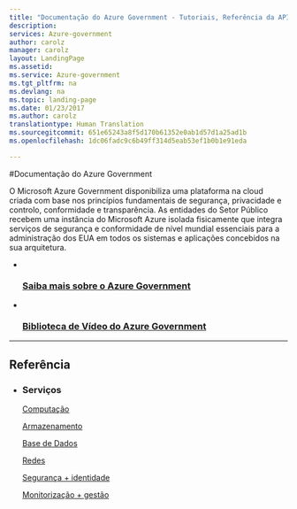 ```yaml
---
title: "Documentação do Azure Government - Tutoriais, Referência da API | Microsoft Docs"
description: 
services: Azure-government
author: carolz
manager: carolz
layout: LandingPage
ms.assetid: 
ms.service: Azure-government
ms.tgt_pltfrm: na
ms.devlang: na
ms.topic: landing-page
ms.date: 01/23/2017
ms.author: carolz
translationtype: Human Translation
ms.sourcegitcommit: 651e65243a8f5d170b61352e0ab1d57d1a25ad1b
ms.openlocfilehash: 1dc06fadc9c6b49ff314d5eab53ef1b0b1e91eda

---
```

#<a name="azure-government-documentation"></a>Documentação do Azure Government

O Microsoft Azure Government disponibiliza uma plataforma na cloud criada com base nos princípios fundamentais de segurança, privacidade e controlo, conformidade e transparência. As entidades do Setor Público recebem uma instância do Microsoft Azure isolada fisicamente que integra serviços de segurança e conformidade de nível mundial essenciais para a administração dos EUA em todos os sistemas e aplicações concebidos na sua arquitetura. 


<ul class="panelContent cardsFTitle">
    <li>
        <a href="../azure-government-overview.md?toc=%2fazure%2fazure-government%2ftoc.json">
        <div class="cardSize">
            <div class="cardPadding">
                <div class="card">
                    <div class="cardImageOuter">
                        <div class="cardImage">
                            <img src="media/index/azure-government.svg" alt="" />
                        </div>
                    </div>
                    <div class="cardText">
                        <h3>Saiba mais sobre o Azure Government</h3>
                    </div>
                </div>
            </div>
        </div>
        </a>
    </li>
    <li>
        <a href="https://azure.microsoft.com/documentation/videos/index/?services=azure-government">
        <div class="cardSize">
            <div class="cardPadding">
                <div class="card">
                    <div class="cardImageOuter">
                        <div class="cardImage">
                            <img src="media/index/video-library.svg" alt="" />
                        </div>
                    </div>
                    <div class="cardText">
                        <h3>Biblioteca de Vídeo do Azure Government</h3>
                    </div>
                </div>
            </div>
        </div>
        </a>
    </li>
</ul>

---

<h2>Referência</h2>
<ul class="panelContent cardsW">
    <li>
        <div class="cardSize">
            <div class="cardPadding">
                <div class="card">
                    <div class="cardText">
                        <h3>Serviços</h3>
                        <p><a href="https://docs.microsoft.com/azure/azure-government/documentation-government-compute">Computação</a></p>
                        <p><a href="https://docs.microsoft.com/azure/azure-government/documentation-government-services-storage">Armazenamento</a></p>
                        <p><a href="https://docs.microsoft.com/azure/azure-government/documentation-government-services-database">Base de Dados</a></p>
                        <p><a href="https://review.docs.microsoft.com/azure/azure-government/documentation-government-networking">Redes</a></p>
                        <p><a href="https://review.docs.microsoft.com/azure/azure-government/documentation-government-services-securityandidentity">Segurança + identidade</a></p>
                        <p><a href="https://review.docs.microsoft.com/azure/azure-government/documentation-government-services-monitoringandmanagement">Monitorização + gestão</a></p>
                    </div>
                </div>
            </div>
        </div>
    </li>
</ul>
    





<!--HONumber=Feb17_HO2-->



